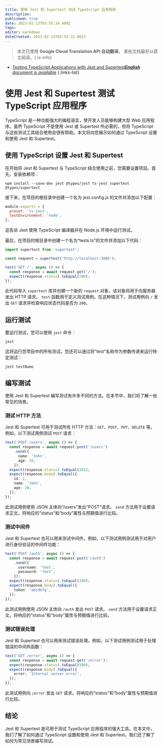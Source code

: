 ```yaml
---
title: 使用 Jest 和 Supertest 测试 TypeScript 应用程序
description: 
published: true
date: 2023-02-13T03:55:34.400Z
tags: 
editor: markdown
dateCreated: 2023-02-13T03:55:32.802Z
---
```


> 本文已使用 **Google Cloud Translation API 自动翻译**。
某些文档最好以原文阅读。{.is-info}



- [Testing TypeScript Applications with Jest and Supertest***English** document is available*](/en/Knowledge-base/TypeScript/testing-typescript-applications-with-jest-and-supertest)
{.links-list}


# 使用 Jest 和 Supertest 测试 TypeScript 应用程序

TypeScript 是一种功能强大的编程语言，使开发人员能够构建大型 Web 应用程序。虽然 TypeScript 不是使用 Jest 或 Supertest 所必需的，但将 TypeScript 与这些测试工具结合使用会很有帮助。本文将向您展示如何通过 TypeScript 设置和使用 Jest 和 Supertest。

## 使用 TypeScript 设置 Jest 和 Supertest

在开始将 Jest 和 Supertest 与 TypeScript 结合使用之前，您需要设置项目。首先，安装依赖项：

```
npm install --save-dev jest @types/jest ts-jest supertest @types/supertest
```

接下来，在项目的根目录中创建一个名为 jest.config.js 的文件并添加以下配置：

```js
module.exports = {
  preset: 'ts-jest',
  testEnvironment: 'node',
};
```

这告诉 Jest 使用 TypeScript 编译器并在 Node.js 环境中运行测试。

最后，在项目的根目录中创建一个名为“tests.ts”的文件并添加以下代码：

```ts
import supertest from 'supertest';

const request = supertest('http://localhost:3000');

test('GET /', async () => {
  const response = await request.get('/');
  expect(response.status).toEqual(200);
});
```

此代码导入 `supertest` 库并创建一个新的 `request` 对象，该对象将用于向服务器发出 HTTP 请求。 `test` 函数用于定义测试用例。在这种情况下，测试用例向 `/` 发出 `GET` 请求并检查响应状态代码是否为 `200`。

## 运行测试

要运行测试，您可以使用 `jest` 命令：

```
jest
```

这将运行您项目中的所有测试。您还可以通过将“test”名称作为参数传递来运行特定测试：

```
jest testName
```

## 编写测试

使用 Jest 和 Supertest 编写测试有许多不同的方法。在本节中，我们将了解一些常见的场景。

### 测试 HTTP 方法

Jest 和 Supertest 可用于测试所有 HTTP 方法：`GET`、`POST`、`PUT`、`DELETE` 等。例如，以下测试用例测试 `POST` 请求：

```ts
test('POST /users', async () => {
  const response = await request.post('/users')
    .send({
      name: 'John',
      age: 20,
    });
  expect(response.status).toEqual(201);
  expect(response.body).toEqual({
    id: 1,
    name: 'John',
    age: 20,
  });
});
```

此测试用例使用 JSON 主体向“/users”发出“POST”请求。 `send` 方法用于设置请求正文。将响应的“status”和“body”属性与预期值进行比较。

### 测试中间件

Jest 和 Supertest 也可以用来测试中间件。例如，以下测试用例测试用于对用户进行身份验证的中间件功能：

```ts
test('POST /auth', async () => {
  const response = await request.post('/auth')
    .send({
      username: 'test',
      password: 'test',
    });
  expect(response.status).toEqual(200);
  expect(response.body).toEqual({
    token: 'abcdefg',
  });
});
```

此测试用例使用 JSON 主体向 `/auth` 发出 `POST` 请求。 `send` 方法用于设置请求正文。将响应的“status”和“body”属性与预期值进行比较。

### 测试错误处理

Jest 和 Supertest 也可以用来测试错误处理。例如，以下测试用例测试用于处理错误的中间件函数：

```ts
test('GET /error', async () => {
  const response = await request.get('/error');
  expect(response.status).toEqual(500);
  expect(response.body).toEqual({
    error: 'Internal server error',
  });
});
```

此测试用例向 `/error` 发出 `GET` 请求。将响应的“status”和“body”属性与预期值进行比较。

## 结论

Jest 和 Supertest 是可用于测试 TypeScript 应用程序的强大工具。在本文中，我们了解了如何通过 TypeScript 设置和使用 Jest 和 Supertest。我们还了解了如何为常见场景编写测试。
